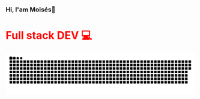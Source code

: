 ### Hi, I'am Moisés👋
<h1 style="color: red"; text-align: center;> Full stack DEV 💻</h1>
<!-- <a href=#><img src="header.gif" width="100%" height="320px"></a> -->
<a href=#><img src="contributions.svg"></a>
